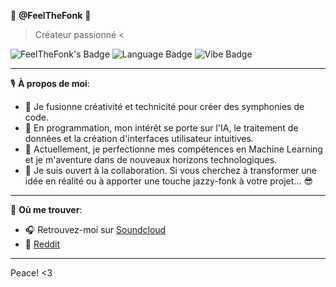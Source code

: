 🎵 **@FeelTheFonk** 🎸
> Créateur passionné <

![FeelTheFonk's Badge](https://img.shields.io/badge/Status-Grooving%20to%20the%20Code-blue)
![Language Badge](https://img.shields.io/badge/Favorite%20Language-Python-yellow)
![Vibe Badge](https://img.shields.io/badge/Vibe-Jazzy%20Fonky-purple)

---

🎙️ **À propos de moi**:
- 🎼 Je fusionne créativité et technicité pour créer des symphonies de code.
- 🎷 En programmation, mon intérêt se porte sur l'IA, le traitement de données et la création d'interfaces utilisateur intuitives.
- 🎸 Actuellement, je perfectionne mes compétences en Machine Learning et je m'aventure dans de nouveaux horizons technologiques.
- 🤝 Je suis ouvert à la collaboration. Si vous cherchez à transformer une idée en réalité ou à apporter une touche jazzy-fonk à votre projet... 😎

---

🔗 **Où me trouver**:
- 🎧 Retrouvez-moi sur [Soundcloud](https://soundcloud.com/clement-serriere) 
- 🎤 [Reddit](https://www.reddit.com/user/NoPresentation7366)
---
 
Peace! <3
